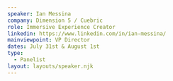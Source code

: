 ```yaml
---
speaker: Ian Messina
company: Dimension 5 / Cuebric
role: Immersive Experience Creator
linkedin: https://www.linkedin.com/in/ian-messina/
mainviewpoint: VP Director
dates: July 31st & August 1st
type:
  - Panelist
layout: layouts/speaker.njk
---
```

